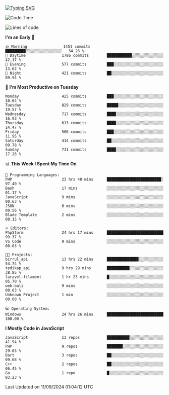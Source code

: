 [![Typing SVG](https://readme-typing-svg.demolab.com?font=Fira+Code&pause=1000&color=F7F7F7&random=false&width=435&lines=Hi+%F0%9F%91%8B%2C+I'm+Rafiu+Sidqi;Junior+Backend+Developer)](https://git.io/typing-svg)
<!--START_SECTION:waka-->
![Code Time](http://img.shields.io/badge/Code%20Time-412%20hrs%2050%20mins-blue)

![Lines of code](https://img.shields.io/badge/From%20Hello%20World%20I%27ve%20Written-1.6%20million%20lines%20of%20code-blue)

**I'm an Early 🐤** 

```text
🌞 Morning                1451 commits        █████████░░░░░░░░░░░░░░░░   34.26 % 
🌆 Daytime                1786 commits        ███████████░░░░░░░░░░░░░░   42.17 % 
🌃 Evening                577 commits         ███░░░░░░░░░░░░░░░░░░░░░░   13.62 % 
🌙 Night                  421 commits         ██░░░░░░░░░░░░░░░░░░░░░░░   09.94 % 
```
📅 **I'm Most Productive on Tuesday** 

```text
Monday                   425 commits         ███░░░░░░░░░░░░░░░░░░░░░░   10.04 % 
Tuesday                  829 commits         █████░░░░░░░░░░░░░░░░░░░░   19.57 % 
Wednesday                717 commits         ████░░░░░░░░░░░░░░░░░░░░░   16.93 % 
Thursday                 613 commits         ████░░░░░░░░░░░░░░░░░░░░░   14.47 % 
Friday                   506 commits         ███░░░░░░░░░░░░░░░░░░░░░░   11.95 % 
Saturday                 414 commits         ██░░░░░░░░░░░░░░░░░░░░░░░   09.78 % 
Sunday                   731 commits         ████░░░░░░░░░░░░░░░░░░░░░   17.26 % 
```


📊 **This Week I Spent My Time On** 

```text
💬 Programming Languages: 
PHP                      23 hrs 48 mins      ████████████████████████░   97.40 % 
Bash                     17 mins             ░░░░░░░░░░░░░░░░░░░░░░░░░   01.17 % 
JavaScript               9 mins              ░░░░░░░░░░░░░░░░░░░░░░░░░   00.63 % 
JSON                     8 mins              ░░░░░░░░░░░░░░░░░░░░░░░░░   00.56 % 
Blade Template           2 mins              ░░░░░░░░░░░░░░░░░░░░░░░░░   00.15 % 

🔥 Editors: 
PhpStorm                 24 hrs 17 mins      █████████████████████████   99.37 % 
VS Code                  9 mins              ░░░░░░░░░░░░░░░░░░░░░░░░░   00.63 % 

🐱‍💻 Projects: 
birrul_api               13 hrs 22 mins      ██████████████░░░░░░░░░░░   54.74 % 
tedikap_api              9 hrs 29 mins       ██████████░░░░░░░░░░░░░░░   38.85 % 
laravel-filament         1 hr 23 mins        █░░░░░░░░░░░░░░░░░░░░░░░░   05.70 % 
web-bali                 9 mins              ░░░░░░░░░░░░░░░░░░░░░░░░░   00.63 % 
Unknown Project          1 min               ░░░░░░░░░░░░░░░░░░░░░░░░░   00.08 % 

💻 Operating System: 
Windows                  24 hrs 26 mins      █████████████████████████   100.00 % 
```

**I Mostly Code in JavaScript** 

```text
JavaScript               13 repos            ██████████░░░░░░░░░░░░░░░   41.94 % 
PHP                      9 repos             ███████░░░░░░░░░░░░░░░░░░   29.03 % 
Dart                     3 repos             ██░░░░░░░░░░░░░░░░░░░░░░░   09.68 % 
C++                      2 repos             ██░░░░░░░░░░░░░░░░░░░░░░░   06.45 % 
Go                       1 repo              █░░░░░░░░░░░░░░░░░░░░░░░░   03.23 % 
```




 Last Updated on 11/09/2024 01:04:12 UTC
<!--END_SECTION:waka-->
